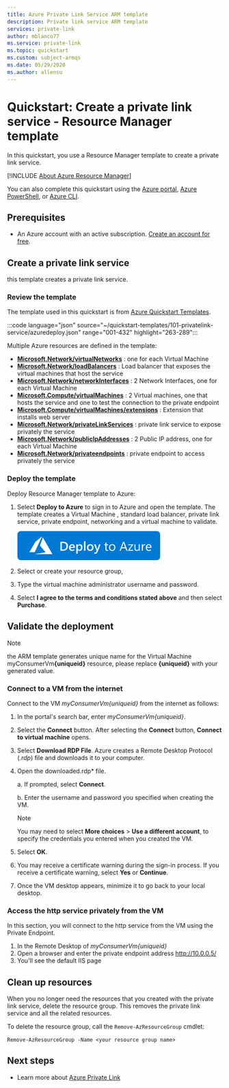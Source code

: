 ```yaml
---
title: Azure Private Link Service ARM template
description: Private link service ARM template
services: private-link
author: mblanco77
ms.service: private-link
ms.topic: quickstart
ms.custom: subject-armqs
ms.date: 05/29/2020
ms.author: allensu
---
```


# Quickstart: Create a private link service - Resource Manager template

In this quickstart, you use a Resource Manager template to create a private link service.

[!INCLUDE [About Azure Resource Manager](../../includes/resource-manager-quickstart-introduction.md)]

You can also complete this quickstart using the [Azure portal](create-private-link-service-portal.md), [Azure PowerShell](create-private-link-service-powershell.md), or [Azure CLI](create-private-link-service-cli.md).

## Prerequisites

- An Azure account with an active subscription. [Create an account for free](https://azure.microsoft.com/free/?WT.mc_id=A261C142F).

## Create a private link service

this template creates a private link service.

### Review the template

The template used in this quickstart is from [Azure Quickstart Templates](https://azure.microsoft.com/resources/templates/101-privatelink-service/).

:::code language="json" source="~/quickstart-templates/101-privatelink-service/azuredeploy.json" range="001-432" highlight="263-289":::

Multiple Azure resources are defined in the template:

- [**Microsoft.Network/virtualNetworks**](/azure/templates/microsoft.network/virtualnetworks) : one for each Virtual Machine
- [**Microsoft.Network/loadBalancers**](/azure/templates/microsoft.network/loadBalancers) : Load balancer that exposes the virtual machines that host the service
- [**Microsoft.Network/networkInterfaces**](/azure/templates/microsoft.network/networkinterfaces) : 2 Network Interfaces, one for each Virtual Machine
- [**Microsoft.Compute/virtualMachines**](/azure/templates/microsoft.compute/virtualmachines) : 2 Virtual machines, one that hosts the service and one to test the connection to the private endpoint
- [**Microsoft.Compute/virtualMachines/extensions**](/azure/templates/Microsoft.Compute/virtualMachines/extensions) : Extension that installs web server
- [**Microsoft.Network/privateLinkServices**](/azure/templates/microsoft.network/privateLinkServices) : private link service to expose privately the service
- [**Microsoft.Network/publicIpAddresses**](/azure/templates/microsoft.network/publicIpAddresses) : 2 Public IP address, one for each Virtual Machine
- [**Microsoft.Network/privateendpoints**](/azure/templates/microsoft.network/privateendpoints) : private endpoint to access privately the service

### Deploy the template

Deploy Resource Manager template to Azure:

1. Select **Deploy to Azure** to sign in to Azure and open the template. The template creates a Virtual Machine , standard load balancer, private link service, private endpoint, networking and a virtual machine to validate.

   [![Deploy to Azure](../media/template-deployments/deploy-to-azure.svg)](https://portal.azure.com/#create/Microsoft.Template/uri/https%3A%2F%2Fraw.githubusercontent.com%2FAzure%2Fazure-quickstart-templates%2Fmaster%2F101-privatelink-service%2Fazuredeploy.json)

2. Select or create your resource group,
3. Type the virtual machine administrator username and password.
4. Select **I agree to the terms and conditions stated above** and then select **Purchase**.

## Validate the deployment

> [!NOTE]
> the ARM template generates unique name for the Virtual Machine myConsumerVm<b>{uniqueid}</b> resource, please replace <b>{uniqueid}</b> with your generated value.

### Connect to a VM from the internet

Connect to the VM _myConsumerVm{uniqueid}_ from the internet as follows:

1.  In the portal's search bar, enter _myConsumerVm{uniqueid}_.

2.  Select the **Connect** button. After selecting the **Connect** button, **Connect to virtual machine** opens.

3.  Select **Download RDP File**. Azure creates a Remote Desktop Protocol (_.rdp_) file and downloads it to your computer.

4.  Open the downloaded.rdp\* file.

    a. If prompted, select **Connect**.

    b. Enter the username and password you specified when creating the VM.
    
    > [!NOTE]
    > You may need to select **More choices** > **Use a different account**, to specify the credentials you entered when you created the VM.

5.  Select **OK**.

6.  You may receive a certificate warning during the sign-in process. If you receive a certificate warning, select **Yes** or **Continue**.

7.  Once the VM desktop appears, minimize it to go back to your local desktop.

### Access the http service privately from the VM

In this section, you will connect to the http service from the VM using the Private Endpoint.

1.  In the Remote Desktop of _myConsumerVm{uniqueid}_
2.  Open a browser and enter the private endpoint address http://10.0.0.5/
3.  You'll see the default IIS page

## Clean up resources

When you no longer need the resources that you created with the private link service, delete the resource group. This removes the private link service and all the related resources.

To delete the resource group, call the `Remove-AzResourceGroup` cmdlet:

```azurepowershell-interactive
Remove-AzResourceGroup -Name <your resource group name>
```

## Next steps

- Learn more about [Azure Private Link](private-link-overview.md)
